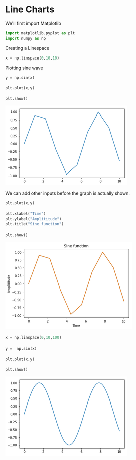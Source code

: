 
# Line Charts

We'll first import Matplotlib


```python
import matplotlib.pyplot as plt
import numpy as np
```

Creating a Linespace


```python
x = np.linspace(0,10,10)


```

Plotting sine wave


```python
y = np.sin(x)

plt.plot(x,y)

plt.show()
```


![](Images/output_6_0.png)


We can add other inputs before the graph is actually shown.



```python
plt.plot(x,y)

plt.xlabel("Time")
plt.ylabel("Amplititude")
plt.title("Sine function")

plt.show()
```


![](Images/output_8_0.png)



```python
x = np.linspace(0,10,100)

y =  np.sin(x)

plt.plot(x,y)

plt.show()
```


![](Images/output_9_0.png)


